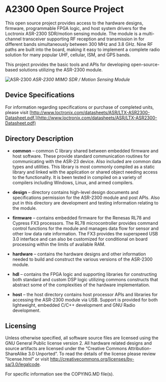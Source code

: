 A2300 Open Source Project
=====
This open source project provides access to the hardware designs, firmware, programmable FPGA logic, and host system drivers for the Loctronix ASR-2300 SDR/motion sensing module. The module is a multi-channel transceiver supporting RF reception and transmission in for different bands simultaneously between 300 MHz and 3.8 GHz. Nine RF paths are built into the board, making it easy to implement a complete radio solution for many popular UHF, cellular, ISM, and GPS bands.

This project provides the basic tools and APIs for developing open-source-based solutions utilizing the ASR-2300 module.


![ASR-2300](http://www.loctronix.com/images/ASR-2300-300w.png )
*ASR-2300 MIMO SDR / Motion Sensing Module*


## Device Specifications ##

For information regarding specifications or purchase of completed units, please visit [http://www.loctronix.com/datasheets/ASR/LTX-ASR2300-Datasheet.pdf.](http://www.loctronix.com/datasheets/ASR/LTX-ASR2300-Datasheet.pdf)

## Directory Description ##

- **common** – common C library shared between embedded firmware and host software. These provide standard communication routines for communicating with the ASR-23 device. Also included are common data types and utilities. This library is most commonly compiled as a static library and linked with the application or shared object needing access to the functionality. It is been tested in compiled on a variety of compilers including Windows, Linux, and armed compilers.

- **design** – directory contains high-level design documents and specifications permission for the ASR-2300 module and post APIs. Also put in this directory are development and testing information relating to the module.

- **firmware** – contains embedded firmware for the Renesas RL78 and Cypress FX3 processors. The RL78 microcontroller provides command control functions for the module and manages data flow for sensor and other low data rate information. The FX3 provides the superspeed USB 3.0 interface and can also be customized for conditional on board processing within the limits of available RAM.

- **hardware** – contains the hardware designs and other information needed to build and construct the various versions of the ASR-2300 module.

- **hdl** – contains the FPGA logic and supporting libraries for constructing both standard and custom DSP logic utilizing commons constructs that abstract some of the complexities of the hardware implementation.

- **host** – the host directory contains host processor APIs and libraries for accessing the ASR-2300 module via USB. Support is provided for both lightweight, embedded C/C++ development and GNU Radio development.

## Licensing ##
Unless otherwise specified, all software source files are licensed using the GNU General Public license version 2. All hardware related designs and source artifacts are licensed under the  “Creative Commons Attribution-ShareAlike 3.0 Unported”. To read the details of the license please review "license.html" or visit http://creativecommons.org/licenses/by-sa/3.0/legalcode.

For specific information see the COPYING.MD file(s).